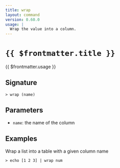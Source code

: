```yaml
---
title: wrap
layout: command
version: 0.60.0
usage: |
  Wrap the value into a column.
---
```


# `{{ $frontmatter.title }}`

<div style='white-space: pre-wrap;'>{{ $frontmatter.usage }}</div>

## Signature

`> wrap (name)`

## Parameters

- `name`: the name of the column

## Examples

Wrap a list into a table with a given column name

```shell
> echo [1 2 3] | wrap num
```
